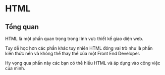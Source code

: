 # HTML

## Tổng quan

HTML là một phần quan trọng trong lĩnh vực thiết kế giao diện web.

Tuy dễ học hơn các phần khác tuy nhiên HTML đóng vai trò như là phần kiến thức nền và không thể thay thế của một Front End Developer.

Hy vọng qua phần này các bạn có thể hiểu HTML và áp dụng vào công việc của mình.

##
